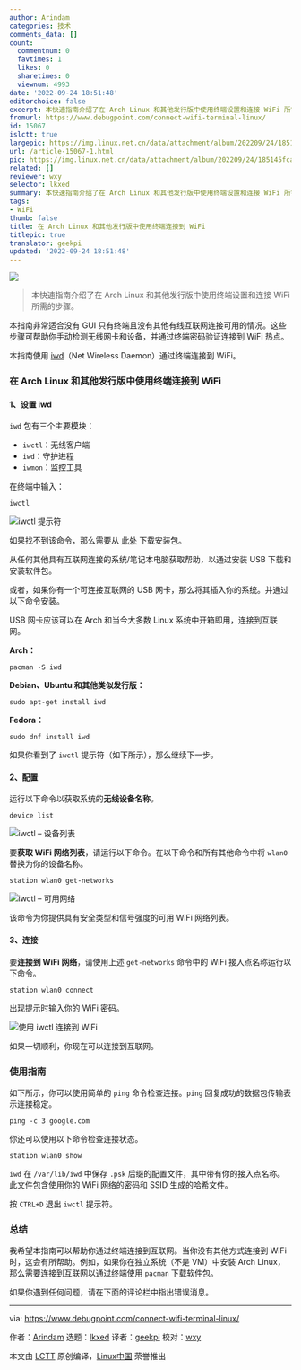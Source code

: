 ```yaml
---
author: Arindam
categories: 技术
comments_data: []
count:
  commentnum: 0
  favtimes: 1
  likes: 0
  sharetimes: 0
  viewnum: 4993
date: '2022-09-24 18:51:48'
editorchoice: false
excerpt: 本快速指南介绍了在 Arch Linux 和其他发行版中使用终端设置和连接 WiFi 所需的步骤。
fromurl: https://www.debugpoint.com/connect-wifi-terminal-linux/
id: 15067
islctt: true
largepic: https://img.linux.net.cn/data/attachment/album/202209/24/185145fcas1rje3f8pr8sa.jpg
url: /article-15067-1.html
pic: https://img.linux.net.cn/data/attachment/album/202209/24/185145fcas1rje3f8pr8sa.jpg.thumb.jpg
related: []
reviewer: wxy
selector: lkxed
summary: 本快速指南介绍了在 Arch Linux 和其他发行版中使用终端设置和连接 WiFi 所需的步骤。
tags:
- WiFi
thumb: false
title: 在 Arch Linux 和其他发行版中使用终端连接到 WiFi
titlepic: true
translator: geekpi
updated: '2022-09-24 18:51:48'
---
```


![](/data/attachment/album/202209/24/185145fcas1rje3f8pr8sa.jpg)



> 
> 本快速指南介绍了在 Arch Linux 和其他发行版中使用终端设置和连接 WiFi 所需的步骤。
> 
> 
> 


本指南非常适合没有 GUI 只有终端且没有其他有线互联网连接可用的情况。这些步骤可帮助你手动检测无线网卡和设备，并通过终端密码验证连接到 WiFi 热点。


本指南使用 [iwd](https://wiki.archlinux.org/index.php/Iwd)（Net Wireless Daemon）通过终端连接到 WiFi。


### 在 Arch Linux 和其他发行版中使用终端连接到 WiFi


#### 1、设置 iwd


`iwd` 包有三个主要模块：


* `iwctl`：无线客户端
* `iwd`：守护进程
* `iwmon`：监控工具


在终端中输入：



```
iwctl

```

![iwctl 提示符](/data/attachment/album/202209/24/185148fm3wr64j36k6x6il.jpg)


如果找不到该命令，那么需要从 [此处](https://www.archlinux.org/packages/?name=iwd) 下载安装包。


从任何其他具有互联网连接的系统/笔记本电脑获取帮助，以通过安装 USB 下载和安装软件包。


或者，如果你有一个可连接互联网的 USB 网卡，那么将其插入你的系统。并通过以下命令安装。


USB 网卡应该可以在 Arch 和当今大多数 Linux 系统中开箱即用，连接到互联网。


**Arch：**



```
pacman -S iwd

```

**Debian、Ubuntu 和其他类似发行版：**



```
sudo apt-get install iwd

```

**Fedora：**



```
sudo dnf install iwd

```

如果你看到了 `iwctl` 提示符（如下所示），那么继续下一步。


#### 2、配置


运行以下命令以获取系统的**无线设备名称**。



```
device list

```

![iwctl – 设备列表](/data/attachment/album/202209/24/185149r1a02veoxn8vlc2a.jpg)


要**获取 WiFi 网络列表**，请运行以下命令。在以下命令和所有其他命令中将 `wlan0` 替换为你的设备名称。



```
station wlan0 get-networks

```

![iwctl – 可用网络](/data/attachment/album/202209/24/185149yl9y9ps1gsyqhq2p.jpg)


该命令为你提供具有安全类型和信号强度的可用 WiFi 网络列表。


#### 3、连接


要**连接到 WiFi 网络**，请使用上述 `get-networks` 命令中的 WiFi 接入点名称运行以下命令。



```
station wlan0 connect

```

出现提示时输入你的 WiFi 密码。


![使用 iwctl 连接到 WiFi](/data/attachment/album/202209/24/185149ulmtcc5kf6qqs5t7.jpg)


如果一切顺利，你现在可以连接到互联网。


### 使用指南


如下所示，你可以使用简单的 `ping` 命令检查连接。`ping` 回复成功的数据包传输表示连接稳定。



```
ping -c 3 google.com

```

你还可以使用以下命令检查连接状态。



```
station wlan0 show

```

`iwd` 在 `/var/lib/iwd` 中保存 `.psk` 后缀的配置文件，其中带有你的接入点名称。此文件包含使用你的 WiFi 网络的密码和 SSID 生成的哈希文件。


按 `CTRL+D` 退出 `iwctl` 提示符。


### 总结


我希望本指南可以帮助你通过终端连接到互联网。当你没有其他方式连接到 WiFi 时，这会有所帮助。例如，如果你在独立系统（不是 VM）中安装 Arch Linux，那么需要连接到互联网以通过终端使用 `pacman` 下载软件包。


如果你遇到任何问题，请在下面的评论栏中指出错误消息。




---


via: <https://www.debugpoint.com/connect-wifi-terminal-linux/>


作者：[Arindam](https://www.debugpoint.com/author/admin1/) 选题：[lkxed](https://github.com/lkxed) 译者：[geekpi](https://github.com/geekpi) 校对：[wxy](https://github.com/wxy)


本文由 [LCTT](https://github.com/LCTT/TranslateProject) 原创编译，[Linux中国](https://linux.cn/) 荣誉推出